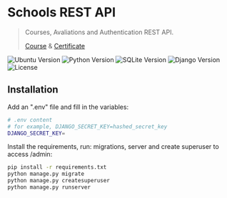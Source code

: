 # Schools REST API
> Courses, Avaliations and Authentication REST API.
>
> [Course](https://www.udemy.com/course/criando-apis-rest-com-django-rest-framework-essencial) & [Certificate](https://ude.my/UC-d18daeea-03fb-44f8-aa5e-383cbb49ac19)

![Ubuntu Version](https://img.shields.io/badge/ubuntu-20.04-blue)
![Python Version](https://img.shields.io/badge/python-3.8.10-blue)
![SQLite Version](https://img.shields.io/badge/sqlite-3.x-blue)
![Django Version](https://img.shields.io/badge/django-3.2.12-blue)
![License](https://img.shields.io/badge/license-MIT-green)

## Installation

Add an ".env" file and fill in the variables:

```sh  
# .env content
# for example, DJANGO_SECRET_KEY=hashed_secret_key
DJANGO_SECRET_KEY=
```

Install the requirements, run: migrations, server and create superuser to access /admin:

```sh
pip install -r requirements.txt
python manage.py migrate
python manage.py createsuperuser
python manage.py runserver
```
